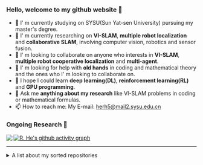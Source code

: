 ### Hello, welcome to my github website  👋

- 🏫 I' m currently studying on SYSU(Sun Yat-sen University) pursuing my master's degree.
- 🌱 I' m currently researching on **VI-SLAM**, **multiple robot localization** and **collaborative SLAM**, involving computer vision, robotics and sensor fusion.
- 👯 I' m looking to collaborate on anyone who interests in **VI-SLAM**, **multiple robot cooperative localization** and **multi-agent**.
- 🤝 I' m looking for help with **old hands** in coding and mathematical theory and the ones who I' m looking to collaborate on.
- 🤔 I hope I could learn **deep learning(DL)**, **reinforcement learning(RL)** and **GPU programming**.
- 💬 Ask me **anything about my research** like VI-SLAM problems in coding or mathematical formulas.
- 📫 How to reach me: My E-mail: <a href="mailto:herh5@mail2.sysu.edu.cn"> herh5@mail2.sysu.edu.cn </a>

### Ongoing Research 🏃
<a href="https://github.com/RonghaiHe/Kimera-Multi">
  <img align="left" src="https://github-readme-stats.vercel.app/api/pin/?username=RonghaiHe&repo=Kimera-Multi&show_owner=true&theme=dracula" />
</a>

<!--### About my Github status
<div align="left"><table>

<tr><td align="center" width="65%">
    
[![Ronghai He's github stats](https://github-readme-stats.vercel.app/api?username=RonghaiHe&count_private=true&show_icons=true&include_all_commits=true&theme=github_dark_dimmed)](https://github.com/RonghaiHe/github-readme-stats)

</td><td align="center" width="35%">

[![Top Langs](https://github-readme-stats.vercel.app/api/top-langs/?username=RonghaiHe&layout=compact&langs_count=6&theme=github_dark_dimmed)](https://github.com/RonghaiHe/github-readme-stats)
</td></tr>
</table></div>-->

[![R. He's github activity graph](https://github-readme-activity-graph.vercel.app/graph?username=RonghaiHe&theme=dracula)](https://github.com/ashutosh00710/github-readme-activity-graph)

---
<details>
  <summary> A list about my sorted repositories </summary>

### My sorted repositories 
#### My Project
##### Research
* [RobustCL](https://github.com/RonghaiHe/RobustCL): A repository corresponding to my paper: *Robust Cooperative Localization with Failed Communication and Biased Measurements*;
* [Kimera-Multi](https://github.com/RonghaiHe/Kimera-Multi): A repository corresponding to my ongoing research based on the research from [MIT-SPARK](https://github.com/MIT-SPARK);
  * [Kimera-Distributed](https://github.com/RonghaiHe/Kimera-Distributed): A sub repository
* [nlink_parser](https://github.com/RonghaiHe/nlink_parser): A repository about multi-UWB, forked from [nooploop](https://github.com/nooploop-dev);

##### Fun
* [RonghaiHe](https://github.com/RonghaiHe/RonghaiHe): Repository of my own github profile;

#### Note
* [Notes_cpp_project](https://github.com/RonghaiHe/Notes_cpp_project): Some notes from awesome cpp projects;
* [intall_app_in_ubuntu_tutorial](https://github.com/RonghaiHe/intall_app_in_ubuntu_tutorial): Some frequent application installation tutorial in ubuntu;

#### Other Forked Repositories
##### For research
* [ORB_SLAM3](https://github.com/RonghaiHe/ORB_SLAM3): A famous SLAM repository from [UZ-SLAMLab](https://github.com/UZ-SLAMLab);
* [Kimera-VIO](https://github.com/RonghaiHe/Kimera-VIO): A sub repository about [Kimera-Multi](https://github.com/RonghaiHe/Kimera-Multi) from [MIT-SPARK](https://github.com/MIT-SPARK);
* [D2SLAM](https://github.com/RonghaiHe/D2SLAM): A famous CSLAM repository from [HKUST Aerial Robotics Group](https://github.com/HKUST-Aerial-Robotics);
* [multirobot_localization_tsangkai_utias](https://github.com/multirobot_localization_tsangkai_utias): A CL repository from a Ph.D. [tsangkai](https://github.com/tsangkai) to run UTIAS dataset;
* [multirobot_localization_tsangkai](https://github.com/multirobot_localization_tsangkai): A CL repository from a Ph.D. [tsangkai](https://github.com/tsangkai);

##### For Pull Request
* [Kimera-Distributed](https://github.com/RonghaiHe/Kimera-Distributed): Fix path names in RViz;
* [Kimera-Multi-LCD](https://github.com/RonghaiHe/Kimera-Multi-LCD): Fix order of make;
* [Kimera-VIO](https://github.com/RonghaiHe/Kimera-VIO): Fix visibility of a function in one branch;
* [LaTeX_OCR_PRO](https://github.com/RonghaiHe/LaTeX_OCR_PRO): Fix codes for latest version;

These are what I just modified without Pull Request
* [Kimera-VIO-ROS](https://github.com/RonghaiHe/Kimera-VIO-ROS): Change back to avoid conflict with old version [Kimera-VIO](https://github.com/RonghaiHe/Kimera-VIO)
* [Kimera-PGMO](https://github.com/RonghaiHe/Kimera-PGMO): Add `Boost::timer` in `CMakeLists.txt`

##### For fun
* [ctrip_spider_frame](https://github.com/RonghaiHe/ctrip_spider_frame): Try collecting infomation from crawler
</details>
